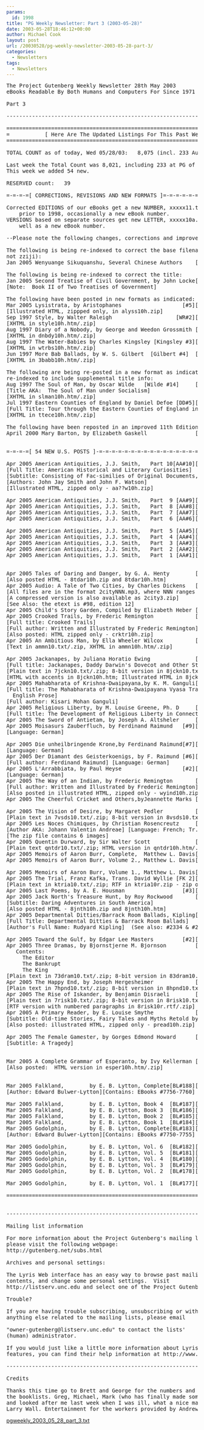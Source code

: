 ```yaml
---
params:
  id: 1998
title: "PG Weekly Newsletter: Part 3 (2003-05-28)"
date: 2003-05-28T18:46:12+00:00
author: Michael Cook
layout: post
url: /20030528/pg-weekly-newsletter-2003-05-28-part-3/
categories:
  - Newsletters
tags:
  - Newsletters
---
```

<pre>The Project Gutenberg Weekly Newsletter 28th May 2003
eBooks Readable By Both Humans and Computers For Since 1971

Part 3

----------------------------------------------------------------------

=============================================================================
=           [ Here Are The Updated Listings For This Past Week ]            =
=============================================================================

TOTAL COUNT as of today, Wed 05/28/03:   8,075 (incl. 233 Aus.).

Last week the Total Count was 8,021, including 233 at PG of Australia.
This week we added 54 new.

RESERVED count:   39

=-=-=-=[ CORRECTIONS, REVISIONS AND NEW FORMATS ]=-=-=-=-=-=-=-=-=-=-=-=-=-=-

Corrected EDITIONS of our eBooks get a new NUMBER, xxxxx11.txt, and
    prior to 1998, occasionally a new eBook number.
VERSIONS based on separate sources get new LETTER, xxxxx10a.txt, as
    well as a new eBook number.

--Please note the following changes, corrections and improvements:

The following is being re-indexed to correct the base filename (wensk,
not zziji):
Jan 2005 Wenyuange Sikuquanshu, Several Chinese Authors    [wenskxxx.xxx]7221

The following is being re-indexed to correct the title:
Jan 2005 Second Treatise of Civil Government, by John Locke[trgovxxx.xxx]7370
[Note:  Book II of Two Treatises of Government]

The following have been posted in new formats as indicated:
Mar 2005 Lysistrata, by Aristophanes                   [#5][alyssxxx.xxx]7700
[Illustrated HTML, zippped only, in alyss10h.zip]
Sep 1997 Style, by Walter Raleigh                    [WR#2][stylexxx.xxx]1038
[XHTML in style10h.htm/.zip]
Aug 1997 Diary of a Nobody, by George and Weedon Grossmith [dnbdyxxx.xxx]1026
[XHTML in dnbdy10h.htm/.zip]
Aug 1997 The Water-Babies by Charles Kingsley [Kingsley #3][wtrbsxxx.xxx]1018
[XHTML in wtrbs10h.htm/.zip]
Jun 1997 More Bab Ballads, by W. S. Gilbert  [Gilbert #4]  [3babbxxx.xxx] 933
[XHTML in 3babb10h.htm/.zip]

The following are being re-posted in a new format as indicated; also
re-indexed to include supplemental title info:
Aug 1997 The Soul of Man, by Oscar Wilde   [Wilde #14]     [slmanxxx.xxx]1017
[Title AKA:  The Soul of Man under Socialism]
[XHTML in slman10h.htm/.zip]
Jul 1997 Eastern Counties of England by Daniel Defoe [DD#5][ttecexxx.xxx] 983
[Full Title: Tour through the Eastern Counties of England in 1722]
[XHTML in ttece10h.htm/.zip]

The following have been reposted in an improved 11th Edition:
April 2000 Mary Barton, by Elizabeth Gaskell               [mbrtnxxx.xxx]2153


=-=-=-=[ 54 NEW U.S. POSTS ]-=-=-=-=-=-=-=-=-=-=-=-=-=-=-=-=-=-=-=-=-=-=-=-=-

Apr 2005 American Antiquities, J.J. Smith,   Part 10[AA#10][aa10wxxx.xxx]7910
[Full Title: American Historical and Literary Curiosities]
[Subtitle: Consisting of Fac-similies of Original Documents, etc, etc]
[Authors: John Jay Smith and John F. Watson]
[Illustrated HTML, zipped only - aa??w10h.zip]

Apr 2005 American Antiquities, J.J. Smith,   Part  9 [AA#9][aa09wxxx.xxx]7909
Apr 2005 American Antiquities, J.J. Smith,   Part  8 [AA#8][aa08wxxx.xxx]7908
Apr 2005 American Antiquities, J.J. Smith,   Part  7 [AA#7][aa07wxxx.xxx]7907
Apr 2005 American Antiquities, J.J. Smith,   Part  6 [AA#6][aa06wxxx.xxx]7906

Apr 2005 American Antiquities, J.J. Smith,   Part  5 [AA#5][aa05wxxx.xxx]7905
Apr 2005 American Antiquities, J.J. Smith,   Part  4 [AA#4][aa04wxxx.xxx]7904
Apr 2005 American Antiquities, J.J. Smith,   Part  3 [AA#3][aa03wxxx.xxx]7903
Apr 2005 American Antiquities, J.J. Smith,   Part  2 [AA#2][aa02wxxx.xxx]7902
Apr 2005 American Antiquities, J.J. Smith,   Part  1 [AA#1][aa01wxxx.xxx]7901


Apr 2005 Tales of Daring and Danger, by G. A. Henty        [?tdarxxx.xxx]7870
[Also posted HTML - 8tdar10h.zip and 8tdar10h.htm]
Apr 2005 Audio: A Tale of Two Cities, by Charles Dickens   [2cityxxx.xxx]7869C
[All files are in the format 2cityNNN.mp3, where NNN ranges from 000-045]
[A compressed version is also available as 2city3.zip]
[See Also: the etext is #98, edition 12]
Apr 2005 Child's Story Garden, Compiled by Elizabeth Heber [cgardxxx.xxx]7868
Apr 2005 Crooked Trails, by Frederic Remington             [crktrxxx.xxx]7867
[Full title: Crooked Trails]
[Full author: Written and Illustrated by Frederic Remington]
[Also posted: HTML zipped only - crktr10h.zip]
Apr 2005 An Ambitious Man, by Ella Wheeler Wilcox          [ammnxxxx.xxx]7866
[Text in ammn10.txt/.zip, XHTML in ammn10h.htm/.zip]

Apr 2005 Jackanapes, by Juliana Horatio Ewing              [?jcknxxx.xxx]7865
[Full title: Jackanapes, Daddy Darwin's Dovecot and Other Stories]
[Plain text in 7jckn10.txt/.zip; 8-bit version in 8jckn10.txt/.zip]
[HTML with accents in 8jckn10h.htm; Illustrated HTML in 8jckn10h.zip only]
Apr 2005 Mahabharata of Krishna-Dwaipayana,by K. M. Ganguli[?mkdwxxx.xxx]7864
[Full title: The Mahabharata of Krishna-Dwaipayana Vyasa Translated into
  English Prose]
[Full author: Kisari Mohan Ganguli]
Apr 2005 Religious Liberty, by M. Louise Greene, Ph. D     [?rlibxxx.xxx]7863
[Full title: The Development of Religious Liberty in Connecticut]
Apr 2005 The Sword of Antietam, by Joseph A. Altsheler     [tsantxxx.xxx]7862
Apr 2005 Moisasurs Zauberfluch, by Ferdinand Raimund   [#9][?zaubxxx.xxx]7861
[Language: German]

Apr 2005 Die unheilbringende Krone,by Ferdinand Raimund[#7][?kronxxx.xxx]7860
[Language: German]
Apr 2005 Der Diamant des Geisterkoenigs, by F. Raimund [#6][?diamxxx.xxx]7859
[Full author: Ferdinand Raimund] [Language: German]
Apr 2005 L'Arrabbiata, by Paul Heyse                   [#2][?heysxxx.xxx]7858
[Language: German]
Apr 2005 The Way of an Indian, by Frederic Remington       [wyindxxx.xxx]7857
[Full author: Written and Illustrated by Frederic Remington]
[Also posted in illustrated HTML, zipped only - wyind10h.zip]
Apr 2005 The Cheerful Cricket and Others,byJeannette Marks [chrcrxxx.xxx]7856

Apr 2005 The Vision of Desire, by Margaret Pedler          [?vsdsxxx.xxx]7855
[Plain text in 7vsds10.txt/.zip; 8-bit version in 8vsds10.txt/.zip]
Apr 2005 Les Noces Chimiques, by Christian Rosencreutz     [ncschxxx.xxx]7854
[Author AKA: Johann Valentin Andreae] [Language: French; Tr. from German]
[The zip file contains 6 images]
Apr 2005 Quentin Durward, by Sir Walter Scott              [qntdrxxx.xxx]7853
[Plain text qntdr10.txt/.zip; HTML version in qntdr10h.htm/.zip]
Apr 2005 Memoirs of Aaron Burr, Complete,  Matthew L. Davis[?bur3xxx.xxx]7852
Apr 2005 Memoirs of Aaron Burr, Volume 2., Matthew L. Davis[?bur2xxx.xxx]7851

Apr 2005 Memoirs of Aaron Burr, Volume 1., Matthew L. Davis[?bur1xxx.xxx]7850
Apr 2005 The Trial, Franz Kafka, Trans. David Wyllie [FK 2][metamxxx.xxx]7849C
[Plain text in ktria10.txt/.zip; RTF in ktria10r.zip - zip only]
Apr 2005 Last Poems, by A. E. Housman                  [#3][?lspmxxx.xxx]7848
Apr 2005 Jack North's Treasure Hunt, by Roy Rockwood       [?jnthxxx.xxx]7847
[Subtitle: Daring Adventures in South America]
[Also posted HTML - 8jnth10h.zip and 8jnth10h.htm]
Apr 2005 Departmental Ditties/Barrack Room Ballads, Kipling[dptdtxxx.xxx]7846
[Full Title: Departmental Ditties & Barrack Room Ballads]
[Author's Full Name: Rudyard Kipling]  (See also: #2334 & #2819)

Apr 2005 Toward the Gulf, by Edgar Lee Masters         [#2][?gulfxxx.xxx]7845
Apr 2005 Three Dramas, by Bjornstjerne M. Bjornson         [?3dramxx.xxx]7844
   Contents:
     The Editor
     The Bankrupt
     The King
[Plain text in 73dram10.txt/.zip; 8-bit version in 83dram10.txt/.zip]
Apr 2005 The Happy End, by Joseph Hergesheimer             [?hpndxxx.xxx]7843
[Plain text in 7hpnd10.txt/.zip; 8-bit version in 8hpnd10.txt/.zip]
Apr 2005 The Rise of Iskander, by Benjamin Disraeli        [?riskxxx.xxx]7842
[Plain text in 7risk10.txt/.zip; 8-bit version in 8risk10.txt/.zip]
[RTF version with numbered paragraphs in 8risk10r.rtf/.zip]
Apr 2005 A Primary Reader, by E. Louise Smythe             [preadxxx.xxx]7841
[Subtitle: Old-time Stories, Fairy Tales and Myths Retold by Children]
[Also posted: illustrated HTML, zipped only - pread10h.zip]

Apr 2005 The Female Gamester, by Gorges Edmond Howard      [fmgstxxx.xxx]7840
[Subtitle: A Tragedy]


Mar 2005 A Complete Grammar of Esperanto, by Ivy Kellerman [esperxxx.xxx]7787
[Also posted:  HTML version in esper10h.htm/.zip]


Mar 2005 Falkland,        by E. B. Lytton, Complete[BL#188][b188wxxx.xxx]7761
[Author: Edward Bulwer-Lytton][Contains: EBooks #7756-7760]

Mar 2005 Falkland,        by E. B. Lytton, Book 4  [BL#187][b187wxxx.xxx]7760
Mar 2005 Falkland,        by E. B. Lytton, Book 3  [BL#186][b186wxxx.xxx]7759
Mar 2005 Falkland,        by E. B. Lytton, Book 2  [BL#185][b185wxxx.xxx]7758
Mar 2005 Falkland,        by E. B. Lytton, Book 1  [BL#184][b184wxxx.xxx]7757
Mar 2005 Godolphin,       by E. B. Lytton, Complete[BL#183][b183wxxx.xxx]7756
[Author: Edward Bulwer-Lytton][Contains: EBooks #7750-7755]

Mar 2005 Godolphin,       by E. B. Lytton, Vol. 6  [BL#182][b182wxxx.xxx]7755
Mar 2005 Godolphin,       by E. B. Lytton, Vol. 5  [BL#181][b181wxxx.xxx]7754
Mar 2005 Godolphin,       by E. B. Lytton, Vol. 4  [BL#180][b180wxxx.xxx]7753
Mar 2005 Godolphin,       by E. B. Lytton, Vol. 3  [BL#179][b179wxxx.xxx]7752
Mar 2005 Godolphin,       by E. B. Lytton, Vol. 2  [BL#178][b178wxxx.xxx]7751

Mar 2005 Godolphin,       by E. B. Lytton, Vol. 1  [BL#177][b177wxxx.xxx]7750

=============================================================================


----------------------------------------------------------------------

Mailing list information

For more information about the Project Gutenberg's mailing lists
please visit the following webpage:
http://gutenberg.net/subs.html

Archives and personal settings:

The Lyris Web interface has an easy way to browse past mailing list
contents, and change some personal settings.  Visit
http://listserv.unc.edu and select one of the Project Gutenberg lists.

Trouble?

If you are having trouble subscribing, unsubscribing or with
anything else related to the mailing lists, please email

"owner-gutenberg@listserv.unc.edu" to contact the lists'
(human) administrator.

If you would just like a little more information about Lyris
features, you can find their help information at http://www.lyris.com/help

----------------------------------------------------------------------

Credits

Thanks this time go to Brett and George for the numbers and
the booklists. Greg, Michael, Mark (who has finally made some beer,
and looked after me last week when I was ill, what a nice man) and
Larry Wall. Entertainment for the workers provided by Andrew Collins.
</pre>

<a href="/nl_archives/2003/pgweekly_2003_05_28_part_3.txt" target="_blank" rel="nofollow">pgweekly_2003_05_28_part_3.txt</a>
